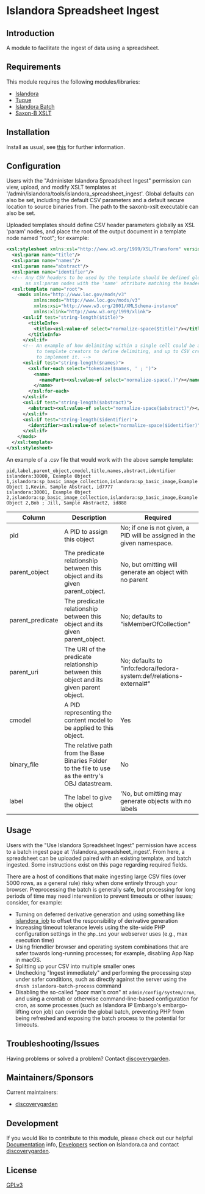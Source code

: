 # Islandora Spreadsheet Ingest

## Introduction

A module to facilitate the ingest of data using a spreadsheet.

## Requirements

This module requires the following modules/libraries:

* [Islandora](https://github.com/islandora/islandora)
* [Tuque](https://github.com/islandora/tuque)
* [Islandora Batch](https://github.com/Islandora/islandora_batch)
* [Saxon-B XSLT](http://saxon.sourceforge.net/)

## Installation

Install as usual, see
[this](https://drupal.org/documentation/install/modules-themes/modules-7) for
further information.

## Configuration

Users with the "Administer Islandora Spreadsheet Ingest" permission can view,
upload, and modify XSLT templates at
'/admin/islandora/tools/islandora_spreadsheet_ingest'. Global defaults can also
be set, including the default CSV parameters and a default secure location to
source binaries from. The path to the saxonb-xslt executable can also be set.

Uploaded templates should define CSV header parameters globally as XSL 'param'
nodes, and place the root of the output document in a template node named
"root"; for example:

```xml
<xsl:stylesheet xmlns:xsl="http://www.w3.org/1999/XSL/Transform" version="2.0">
  <xsl:param name="title"/>
  <xsl:param name="names"/>
  <xsl:param name="abstract"/>
  <xsl:param name="identifier"/>
  <!-- Any CSV headers to be used by the template should be defined globally
       as xsl:param nodes with the 'name' attribute matching the header. -->
  <xsl:template name="root">
    <mods xmlns="http://www.loc.gov/mods/v3"
          xmlns:mods="http://www.loc.gov/mods/v3"
          xmlns:xsi="http://www.w3.org/2001/XMLSchema-instance"
          xmlns:xlink="http://www.w3.org/1999/xlink">
      <xsl:if test="string-length($title)">
        <titleInfo>
          <title><xsl:value-of select="normalize-space($title)"/></title>
        </titleInfo>
      </xsl:if>
      <!-- An example of how delimiting within a single cell could be accomplished; it is left up
           to template creators to define delimiting, and up to CSV creators
           to implement it. -->
      <xsl:if test="string-length($names)">
        <xsl:for-each select="tokenize($names, ' ; ')">
          <name>
            <namePart><xsl:value-of select="normalize-space(.)"/></namePart>
          </name>
        </xsl:for-each>
      </xsl:if>
      <xsl:if test="string-length($abstract)">
        <abstract><xsl:value-of select="normalize-space($abstract)"/></abstract>
      </xsl:if>
      <xsl:if test="string-length($identifier)">
        <identifier><xsl:value-of select="normalize-space($identifier)"/></identifier>
      </xsl:if>
    </mods>
  </xsl:template>
</xsl:stylesheet>
```

An example of a .csv file that would work with the above sample template:

```csv
pid,label,parent_object,cmodel,title,names,abstract,identifier
islandora:30000, Example Object 1,islandora:sp_basic_image_collection,islandora:sp_basic_image,Example Object 1,Kevin, Sample Abstract, id7777
islandora:30001, Example Object 2,islandora:sp_basic_image_collection,islandora:sp_basic_image,Example Object 2,Bob ; Jill, Sample Abstract2, id888
```

|Column          |Description                                                                                                   |Required                                                          |
|----------------|--------------------------------------------------------------------------------------------------------------|------------------------------------------------------------------------------------------------------------|
|pid             |A PID to assign this object                                                                                   |No; if one is not given, a PID will be assigned in the given namespace.                                   |
|parent_object   |The predicate relationship between this object and its given parent_object.                                   |No, but omitting will generate an object with no parent                                                     |
|parent_predicate|The predicate relationship between this object and its given parent_object.                                   |No; defaults to "isMemberOfCollection"|
|parent_uri      |The URI of the predicate relationship between this object and its given parent object.                        |No; defaults to "info:fedora/fedora-system:def/relations-external#"                |
|cmodel          |A PID representing the content model to be applied to this object.                                            |Yes                                                               |
|binary_file     |The relative path from the Base Binaries Folder to the file to use as the entry's OBJ datastream.             |No                                                                |
|label           |The label to give the object                                                                                  |'No, but omitting may generate objects with no labels                                                     |

## Usage

Users with the "Use Islandora Spreadsheet Ingest" permission have access to a
batch ingest page at '/islandora_spreadsheet_ingest'. From here, a spreadsheet
can be uploaded paired with an existing template, and batch ingested. Some
instructions exist on this page regarding required fields.

There are a host of conditions that make ingesting large CSV files (over 5000
rows, as a general rule) risky when done entirely through your browser.
Preprocessing the batch is generally safe, but processing for long periods of
time may need intervention to prevent timeouts or other issues; consider, for
example:

* Turning on deferred derivative generation and using something like
  [islandora_job](https://github.com/discoverygarden/islandora_job) to offset
  the responsibility of derivative generation
* Increasing timeout tolerance levels using the site-wide PHP configuration
  settings in the `php.ini` your webserver uses (e.g., max execution time)
* Using friendlier browser and operating system combinations that are safer
  towards long-running processes; for example, disabling App Nap in macOS.
* Splitting up your CSV into multiple smaller ones
* Unchecking "Ingest immediately" and performing the processing step under
  safer conditions, such as directly against the server using the `drush
  islandora-batch-process` command
* Disabling the so-called "poor man's cron" at `admin/config/system/cron`, and
  using a crontab or otherwise command-line-based configuration for cron, as
  some processes (such as Islandora IP Embargo's embargo-lifting cron job) can
  override the global batch, preventing PHP from being refreshed and exposing
  the batch process to the potential for timeouts.

## Troubleshooting/Issues

Having problems or solved a problem? Contact
[discoverygarden](http://support.discoverygarden.ca).

## Maintainers/Sponsors

Current maintainers:

* [discoverygarden](http://www.discoverygarden.ca)

## Development

If you would like to contribute to this module, please check out our helpful
[Documentation](https://github.com/Islandora/islandora/wiki#wiki-documentation-for-developers)
info, [Developers](http://islandora.ca/developers) section on Islandora.ca and
contact [discoverygarden](http://support.discoverygarden.ca).

## License

[GPLv3](http://www.gnu.org/licenses/gpl-3.0.txt)
